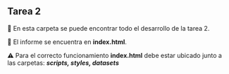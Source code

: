 ## Tarea 2
:file_folder: En esta carpeta se puede encontrar todo el desarrollo de la tarea 2.

:book: El informe se encuentra en **index.html**.

:warning: Para el correcto funcionamiento **index.html** debe estar
ubicado junto a las carpetas: ***scripts, styles, datasets***
